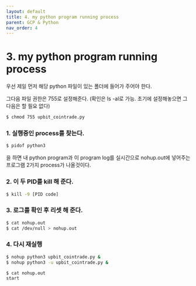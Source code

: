 ```yaml
---
layout: default
title: 4. my python program running process
parent: GCP & Python
nav_order: 4
---
```


# 3. my python program running process

우선 제일 먼저 해당 python 파일이 있는 폴더에 들어가 주어야 한다.

그다음 파일 권한은 755로 설정해준다. (확인은 ls -al로 가능. 초기에 설정해놓으면 그다음은 할 필요 없다)

```sh
$ chmod 755 upbit_cointrade.py
```

### 1. 실행중인 process를 찾는다.

```sh
$ pidof python3
```

을 하면 내 python program과 이 program log를 실시간으로 nohup.out에 넣어주는 프로그램 2가지 process가 나올것이다.

### 2. 이 두 PID를 kill 해 준다.

```sh
$ kill -9 [PID code]
```

### 3. 로그를 확인 후 리셋 해 준다.

```sh
$ cat nohup.out
$ cat /dev/null > nohup.out
```

### 4. 다시 재실행

```sh
$ nohup python3 upbit_cointrade.py &
$ nohup python3 -u upbit_cointrade.py &

$ cat nohup.out
start
```

